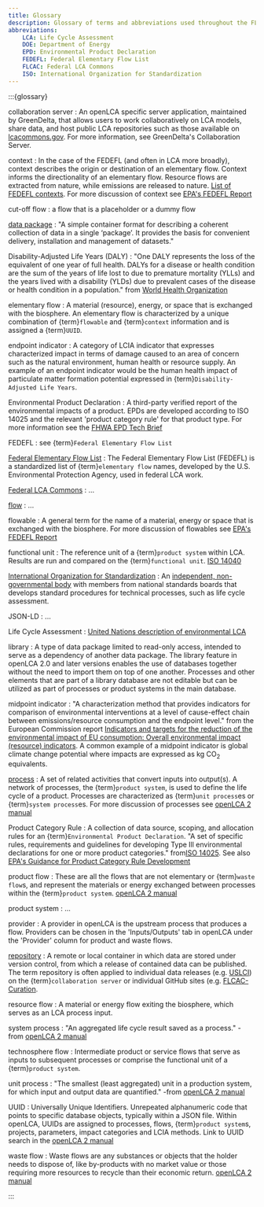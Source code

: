 ```yaml
---
title: Glossary
description: Glossary of terms and abbreviations used throughout the FLCAC
abbreviations:
    LCA: Life Cycle Assessment
    DOE: Department of Energy
    EPD: Environmental Product Declaration
    FEDEFL: Federal Elementary Flow List
    FLCAC: Federal LCA Commons
    ISO: International Organization for Standardization
---
```


:::{glossary}

collaboration server
: An openLCA specific server application, maintained by GreenDelta, that allows users to work collaboratively on LCA models, share data, and host public LCA repositories such as those available on [lcacommons.gov](https://www.lcacommons.gov/lca-collaboration/). For more information, see GreenDelta's Collaboration Server. 

context
: In the case of the FEDEFL (and often in LCA more broadly), context describes the origin or destination of an elementary flow. Context informs the directionality of an elementary flow. Resource flows are extracted from nature, while emissions are released to nature. [List of FEDEFL contexts](https://github.com/USEPA/Federal-LCA-Commons-Elementary-Flow-List/blob/master/wiki/resources/FEDEFLcontexts.xlsx). For more discussion of context see [EPA's FEDEFL Report](https://cfpub.epa.gov/si/si_public_record_report.cfm?dirEntryId=347251&Lab=NRMRL&simpleSearch=0&showCriteria=2&searchAll=elementary+flows&TIMSType=Published+Report&dateBeginPublishedPresented=07%2F31%2F2019)

cut-off flow
: a flow that is a placeholder or a dummy flow

<!-- [database](https://greendelta.github.io/openLCA2-manual/databases/) -->
<!-- : ... -->

[data package](https://datapackage.org/standard/data-package/)
: "A simple container format for describing a coherent collection of data in a single ‘package’. It provides the basis for convenient delivery, installation and management of datasets."

Disability-Adjusted Life Years (DALY)
: "One DALY represents the loss of the equivalent of one year of full health. DALYs for a disease or health condition are the sum of the years of life lost to due to premature mortality (YLLs) and the years lived with a disability (YLDs) due to prevalent cases of the disease or health condition in a population." from [World Health Organization](https://www.who.int/data/gho/indicator-metadata-registry/imr-details/158#:~:text=Definition%3A-,One%20DALY%20represents%20the%20loss%20of%20the%20equivalent%20of%20one,health%20condition%20in%20a%20population.)

elementary flow
: A material (resource), energy, or space that is exchanged with the biosphere. An elementary flow is characterized by a unique combination of {term}`flowable` and {term}`context` information and is assigned a {term}`UUID`.

endpoint indicator
: A category of LCIA indicator that expresses characterized impact in terms of damage caused to an area of concern such as the natural environment, human health or resource supply. An example of an endpoint indicator would be the human health impact of particulate matter formation potential expressed in {term}`Disability-Adjusted Life Years`.

Environmental Product Declaration
: A third-party verified report of the environmental impacts of a product. EPDs are developed according to ISO 14025 and the relevant 'product category rule' for that product type. For more information see the [FHWA EPD Tech Brief](https://www.fhwa.dot.gov/pavement/sustainability/hif21025.pdf)

FEDEFL
: see {term}`Federal Elementary Flow List`

[Federal Elementary Flow List](https://github.com/USEPA/fedelemflowlist)
: The Federal Elementary Flow List (FEDEFL) is a standardized list of {term}`elementary flow` names, developed by the U.S. Environmental Protection Agency, used in federal LCA work.

[Federal LCA Commons](https://lcacommons.gov/about-us)
: ...

[flow](https://greendelta.github.io/olca-schema/classes/Flow.html)
: ...

flowable
: A general term for the name of a material, energy or space that is exchanged with the biosphere. For more discussion of flowables see [EPA's FEDEFL Report](https://cfpub.epa.gov/si/si_public_record_report.cfm?dirEntryId=347251&Lab=NRMRL&simpleSearch=0&showCriteria=2&searchAll=elementary+flows&TIMSType=Published+Report&dateBeginPublishedPresented=07%2F31%2F2019)

functional unit
: The reference unit of a {term}`product system` within LCA. Results are run and compared on the {term}`functional unit`. [ISO 14040](https://www.iso.org/standard/37456.html)

[International Organization for Standardization](https://iso.org)
: An [independent, non-governmental body](www.iso.org/structure.html) with members from national standards boards that develops standard procedures for technical processes, such as life cycle assessment.

JSON-LD
: ...

Life Cycle Assessment
: [United Nations description of environmental LCA](https://lifecycleinitiative.org/starting-life-cycle-thinking/life-cycle-approaches/environmental-lca/)

library
: A type of data package limited to read-only access, intended to serve as a dependency of another data package. The library feature in openLCA 2.0 and later versions enables the use of databases together without the need to import them on top of one another. Processes and other elements that are part of a library database are not editable but can be utilized as part of processes or product systems in the main database.

midpoint indicator
: "A characterization method that provides indicators for comparison of environmental interventions at a level of cause-effect chain between emissions/resource consumption and the endpoint level." from the European Commission report [Indicators and targets for the reduction of the environmental impact of EU consumption: Overall environmental impact (resource) indicators](https://eplca.jrc.ec.europa.eu/uploads/JRC92824_qms_h08_lcind_deliverable3_final_20141113.pdf).  A common example of a midpoint indicator is global climate change potential where impacts are expressed as kg CO<sub>2 </sub>equivalents.

[process](https://greendelta.github.io/olca-schema/classes/Process.html)
: A set of related activities that convert inputs into output(s). A network of processes, the {term}`product system`, is used to define the life cycle of a product. Processes are characterized as {term}`unit process`es or {term}`system process`es. For more discussion of processes see [openLCA 2 manual](https://greendelta.github.io/openLCA2-manual/processes/index.html?highlight=process#processes)

Product Category Rule
: A collection of data source, scoping, and allocation rules for an {term}`Environmental Product Declaration`. "A set of specific rules, requirements and guidelines for developing Type Ill environmental declarations for one or more product categories." from[ISO 14025](https://www.iso.org/standard/38131.html). See also [EPA's Guidance for Product Category Rule Development](https://cfpub.epa.gov/si/si_public_record_report.cfm?dirEntryId=259406&Lab=NRMRL)

product flow
: These are all the flows that are not elementary or {term}`waste flow`s, and represent the materials or energy exchanged between processes within the {term}`product system`. [openLCA 2 manual](https://greendelta.github.io/openLCA2-manual/flows/index.html)

product system
: ...

provider
: A provider in openLCA is the upstream process that produces a flow. Providers can be chosen in the 'Inputs/Outputs' tab in openLCA under the 'Provider' column for product and waste flows.

[repository](https://greendelta.github.io/lca-collaboration-server-manual/chapter_3_4.html)
: A remote or local container in which data are stored under version control, from which a release of contained data can be published. The term repository is often applied to individual data releases (e.g. [USLCI](https://www.lcacommons.gov/lca-collaboration/National_Renewable_Energy_Laboratory/USLCI_Database_Public/datasets)) on the {term}`collaboration server` or individual GitHub sites (e.g. [FLCAC-Curation](https://github.com/FLCAC-admin/FLCAC-Curation).

resource flow
: A material or energy flow exiting the biosphere, which serves as an LCA process input.

system process
: "An aggregated life cycle result saved as a process." -from [openLCA 2 manual](https://greendelta.github.io/openLCA2-manual/processes/index.html?highlight=process#processes)

technosphere flow
: Intermediate product or service flows that serve as inputs to subsequent processes or comprise the functional unit of a {term}`product system`.

unit process
: "The  smallest (least aggregated) unit in a production system, for which input and output data are quantified." -from [openLCA 2 manual](https://greendelta.github.io/openLCA2-manual/processes/index.html?highlight=process#processes)

UUID
: Universally Unique Identifiers. Unrepeated alphanumeric code that points to specific database objects, typically within a JSON file. Within openLCA, UUIDs are assigned to processes, flows, {term}`product system`s, projects, parameters, impact categories and LCIA methods. Link to UUID search in the [openLCA 2 manual](https://greendelta.github.io/openLCA2-manual/introduction/index.html?search=UUID)

waste flow
: Waste flows are any substances or objects that the holder needs to dispose of, like by-products with no market value or those requiring more resources to recycle than their economic return. [openLCA 2 manual](https://greendelta.github.io/openLCA2-manual/flows/index.html)

:::
